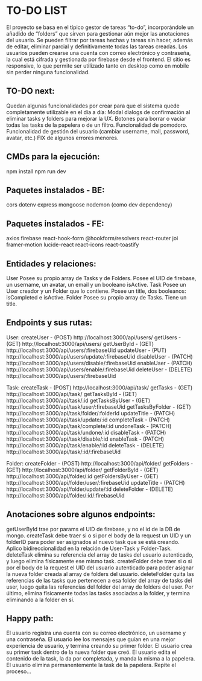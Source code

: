 # TO-DO LIST
El proyecto se basa en el típico gestor de tareas “to-do”, incorporándole un añadido de “folders” que sirven para gestionar aún mejor las anotaciones del usuario. Se pueden filtrar por tareas hechas y tareas sin hacer, además de editar, eliminar parcial y definitivamente todas las tareas creadas. Los usuarios pueden crearse una cuenta con correo electrónico y contraseña, la cual está cifrada y gestionada por firebase desde el frontend. El sitio es responsive, lo que permite ser utilizado tanto en desktop como en mobile sin perder ninguna funcionalidad.


## TO-DO next:
Quedan algunas funcionalidades por crear para que el sistema quede completamente utilizable en el día a día:
Modal dialogs de confirmación al eliminar tasks y folders para mejorar la UX.
Botones para borrar o vaciar todas las tasks de la papelera o de un filtro.
Funcionalidad de pomodoro.
Funcionalidad de gestión del usuario (cambiar username, mail, password, avatar, etc.)
FIX de algunos errores menores.


## CMDs para la ejecución:
npm install
npm run dev


## Paquetes instalados - BE:
cors
dotenv
express
mongoose
nodemon (como dev dependency)

## Paquetes instalados - FE:
axios
firebase
react-hook-form
@hookform/resolvers
react-router
joi
framer-motion
lucide-react
react-icons
react-toastify


## Entidades y relaciones:
User
Posee su propio array de Tasks y de Folders.
Posee el UID de firebase, un username, un avatar, un email y un booleano isActive.
Task
Posee un User creador y un Folder que lo contiene.
Posee un title, dos booleanos: isCompleted e isActive.
Folder
Posee su propio array de Tasks.
Tiene un title.


## Endpoints y sus rutas:
User:
createUser - (POST) http://localhost:3000/api/users/
getUsers - (GET) http://localhost:3000/api/users/
getUserById - (GET) http://localhost:3000/api/users/:firebaseUid
updateUser - (PUT) http://localhost:3000/api/users/update/:firebaseUid
disableUser - (PATCH) http://localhost:3000/api/users/disable/:firebaseUid
enableUser - (PATCH) http://localhost:3000/api/users/enable/:firebaseUid
deleteUser - (DELETE) http://localhost:3000/api/users/:firebaseUid

Task:
createTask - (POST) http://localhost:3000/api/task/
getTasks - (GET) http://localhost:3000/api/task/
getTasksById - (GET) http://localhost:3000/api/task/:id
getTasksByUser - (GET) http://localhost:3000/api/task/user/:firebaseUid
getTasksByFolder - (GET) http://localhost:3000/api/task/folder/:folderId
updateTitle - (PATCH) http://localhost:3000/api/task/update/:id
completeTask - (PATCH) http://localhost:3000/api/task/complete/:id
undoneTask - (PATCH) http://localhost:3000/api/task/undone/:id
disableTask - (PATCH) http://localhost:3000/api/task/disable/:id
enableTask - (PATCH) http://localhost:3000/api/task/enable/:id
deleteTask - (DELETE) http://localhost:3000/api/task/:id/:firebaseUid

Folder:
createFolder - (POST) http://localhost:3000/api/folder/
getFolders - (GET) http://localhost:3000/api/folder/
getFolderById - (GET) http://localhost:3000/api/folder/:id
getFoldersByUser - (GET) http://localhost:3000/api/folder/user/:firebaseUid
updateTitle - (PATCH) http://localhost:3000/api/folder/update/:id
deleteFolder - (DELETE) http://localhost:3000/api/folder/:id/:firebaseUid

## Anotaciones sobre algunos endpoints:
getUserById trae por params el UID de firebase, y no el id de la DB de mongo.
createTask debe traer si o si por el body de la request un UID y un folderID para poder ser asignados al nuevo task que se está creando. Aplico bidireccionalidad en la relación de User-Task y Folder-Task.
deleteTask elimina su referencia del array de tasks del usuario autenticado, y luego elimina físicamente ese mismo task.
createFolder debe traer si o si por el body de la request el UID del usuario autenticado para poder asignar la nueva folder creada al array de folders del usuario.
deleteFolder quita las referencias de las tasks que pertenecen a esa folder del array de tasks del user, luego quita las referencias del folder del array de folders del user. Por último, elimina físicamente todas las tasks asociadas a la folder, y termina eliminando a la folder en sí.


## Happy path:
El usuario registra una cuenta con su correo electrónico, un username y una contraseña.
El usuario lee los mensajes que guían en una mejor experiencia de usuario, y termina creando su primer folder.
El usuario crea su primer task dentro de la nueva folder que creó.
El usuario edita el contenido de la task, la da por completada, y manda la misma a la papelera.
El usuario elimina permanentemente la task de la papelera.
Repite el proceso…
